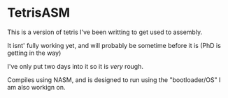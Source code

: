 TetrisASM
=========

This is a version of tetris I've been writting to get used to assembly.

It isnt' fully working yet, and will probably be sometime before it is (PhD is getting in the way)

I've only put two days into it so it is *very* rough.

Compiles using NASM, and is designed to run using the "bootloader/OS" I am also workign on. 
